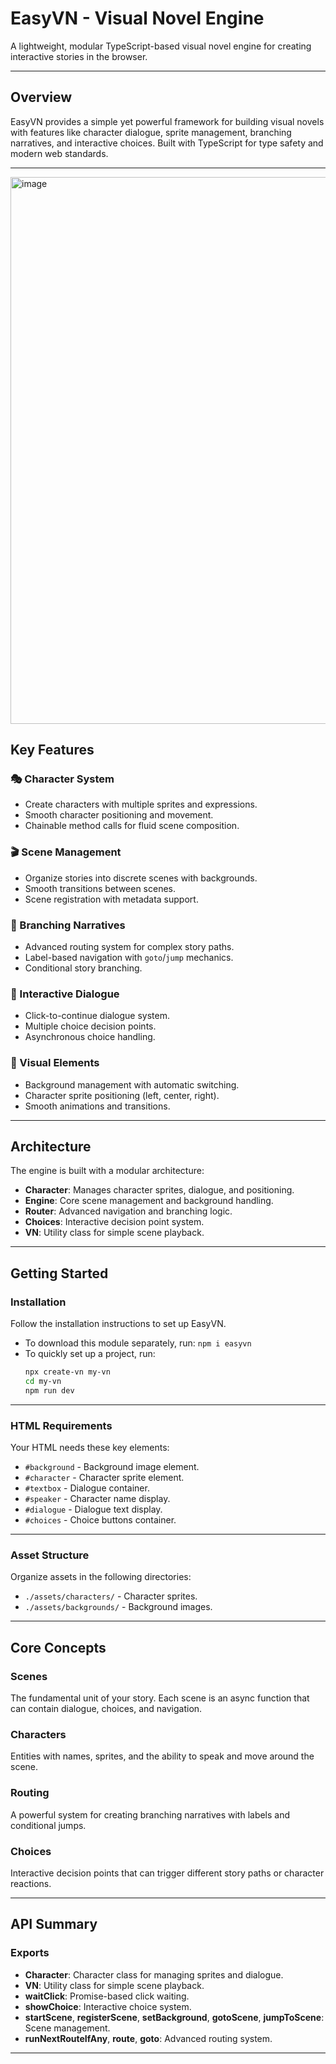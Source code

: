 # EasyVN - Visual Novel Engine

A lightweight, modular TypeScript-based visual novel engine for creating interactive stories in the browser.

---

## Overview

EasyVN provides a simple yet powerful framework for building visual novels with features like character dialogue, sprite management, branching narratives, and interactive choices. Built with TypeScript for type safety and modern web standards.

---
<img width="1920" height="875" alt="image" src="https://github.com/user-attachments/assets/eb2ac2ba-b873-4add-af73-2494d8763cd9" />

## Key Features

### 🎭 Character System
- Create characters with multiple sprites and expressions.
- Smooth character positioning and movement.
- Chainable method calls for fluid scene composition.

### 🎬 Scene Management
- Organize stories into discrete scenes with backgrounds.
- Smooth transitions between scenes.
- Scene registration with metadata support.

### 🔀 Branching Narratives
- Advanced routing system for complex story paths.
- Label-based navigation with `goto`/`jump` mechanics.
- Conditional story branching.

### 💬 Interactive Dialogue
- Click-to-continue dialogue system.
- Multiple choice decision points.
- Asynchronous choice handling.

### 🎨 Visual Elements
- Background management with automatic switching.
- Character sprite positioning (left, center, right).
- Smooth animations and transitions.

---

## Architecture

The engine is built with a modular architecture:

- **Character**: Manages character sprites, dialogue, and positioning.
- **Engine**: Core scene management and background handling.
- **Router**: Advanced navigation and branching logic.
- **Choices**: Interactive decision point system.
- **VN**: Utility class for simple scene playback.

---

## Getting Started

### Installation
Follow the installation instructions to set up EasyVN.

- To download this module separately, run: `npm i easyvn`
- To quickly set up a project, run:
  ```bash
  npx create-vn my-vn
  cd my-vn
  npm run dev
  ```


---

### HTML Requirements

Your HTML needs these key elements:

- `#background` - Background image element.
- `#character` - Character sprite element.
- `#textbox` - Dialogue container.
- `#speaker` - Character name display.
- `#dialogue` - Dialogue text display.
- `#choices` - Choice buttons container.

---

### Asset Structure

Organize assets in the following directories:

- `./assets/characters/` - Character sprites.
- `./assets/backgrounds/` - Background images.

---

## Core Concepts

### Scenes
The fundamental unit of your story. Each scene is an async function that can contain dialogue, choices, and navigation.

### Characters
Entities with names, sprites, and the ability to speak and move around the scene.

### Routing
A powerful system for creating branching narratives with labels and conditional jumps.

### Choices
Interactive decision points that can trigger different story paths or character reactions.

---

## API Summary

### Exports
- **Character**: Character class for managing sprites and dialogue.
- **VN**: Utility class for simple scene playback.
- **waitClick**: Promise-based click waiting.
- **showChoice**: Interactive choice system.
- **startScene**, **registerScene**, **setBackground**, **gotoScene**, **jumpToScene**: Scene management.
- **runNextRouteIfAny**, **route**, **goto**: Advanced routing system.

---
